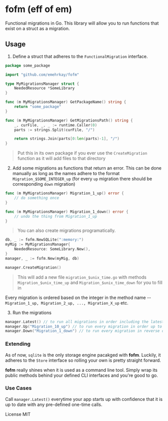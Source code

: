 # fofm (eff of em)

Functional migrations in Go. This library will allow you to run functions that exist on a struct as a migration.

## Usage

1. Define a struct that adheres to the `FunctionalMigration` interface. 

```go
package some_package

import "github.com/emehrkay/fofm"

type MyMigrationsManager struct {
    NeededResource *SomeLibrary
}

func (m MyMigrationsManager) GetPackageName() string {
	return "some_package"
}

func (m MyMigrationsManager) GetMigrationsPath() string {
	_, curFile, _, _ := runtime.Caller(0)
	parts := strings.Split(curFile, "/")

	return strings.Join(parts[0:len(parts)-1], "/")
}
```

> Put this in its own package if you ever use the `CreateMigration` function as it will add files to that directory

2. Add some migrations as functions that return an error. This can be done manually as long as the names adhere to the format `Migration_$SOME_INTEGER_up` (for every `up` migration there should be corresponding `down` migration) 

```go
func (m MyMigrationsManager) Migration_1_up() error {
    // do something once
}

func (m MyMigrationsManager) Migration_1_down() error {
    // undo the thing from Migration_1_up
}
```

> You can also create migrations programatically. 

```go
db, _ := fofm.NewSQLite(":memory:")
myMig := MyMigrationsManager{
    NeededResource: SomeLibrary.New(),
}
manager, _ := fofm.New(myMig, db)

manager.CreateMigration()
```

> This will add a new file `migration_$unix_time.go` with methods `Migration_$unix_time_up` and `Migration_$unix_time_down` for you to fill in

Every migration is ordered based on the integer in the method name -- `Migration_1_up, Migration_2_up, ..., Migration_X_up` etc.

3. Run the migrations

```go
manager.Latest() // to run all migrations in order including the latest one
manager.Up("Migration_10_up") // to run every migration in order up to "Migration_10_up"
manager.Down("Migration_1_down") // to run every migration in reverse order down to "Migration_1_down" 
```

### Extending

As of now, `sqlite` is the only storage engine pacakged with **fofm**. Luckily, it adheres to the `Store` interface so rolling your own is pretty straight forward.

**fofm** really shines when it is used as a command line tool. Simply wrap its public methods behind your defined CLI interfaces and you're good to go. 

### Use Cases

Call `manager.Latest()` everytime your app starts up with confidence that it is up to date with any pre-defined one-time calls.

License MIT